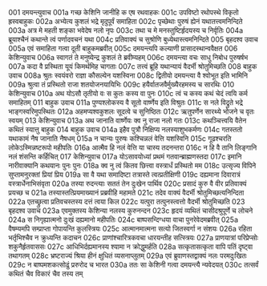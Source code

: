 001	दमयन्त्युवाच
001a	गच्छ केशिनि जानीहि क एष रथवाहकः
001c	उपविष्टो रथोपस्थे विकृतो ह्रस्वबाहुकः
002a	अभ्येत्य कुशलं भद्रे मृदुपूर्वं समाहिता
002c	पृच्छेथाः पुरुषं ह्येनं यथातत्त्वमनिन्दिते
003a	अत्र मे महती शङ्का भवेदेष नलो नृपः
003c	तथा च मे मनस्तुष्टिर्हृदयस्य च निर्वृतिः
004a	ब्रूयाश्चैनं कथान्ते त्वं पर्णादवचनं यथा
004c	प्रतिवाक्यं च सुश्रोणि बुध्येथास्त्वमनिन्दिते
005	बृहदश्व उवाच
005a	एवं समाहिता गत्वा दूती बाहुकमब्रवीत्
005c	दमयन्त्यपि कल्याणी प्रासादस्थान्ववैक्षत
006	केशिन्युवाच
006a	स्वागतं ते मनुष्येन्द्र कुशलं ते ब्रवीम्यहम्
006c	दमयन्त्या वचः साधु निबोध पुरुषर्षभ
007a	कदा वै प्रस्थिता यूयं किमर्थमिह चागताः
007c	तत्त्वं ब्रूहि यथान्यायं वैदर्भी श्रोतुमिच्छति
008	बाहुक उवाच
008a	श्रुतः स्वयंवरो राज्ञा कौसल्येन यशस्विना
008c	द्वितीयो दमयन्त्या वै श्वोभूत इति भामिनि
009a	श्रुत्वा तं प्रस्थितो राजा शतयोजनयायिभिः
009c	हयैर्वातजवैर्मुख्यैरहमस्य च सारथिः
010	केशिन्युवाच
010a	अथ योऽसौ तृतीयो वः स कुतः कस्य वा पुनः
010c	त्वं च कस्य कथं चेदं त्वयि कर्म समाहितम्
011	बाहुक उवाच
011a	पुण्यश्लोकस्य वै सूतो वार्ष्णेय इति विश्रुतः
011c	स नले विद्रुते भद्रे भाङ्गस्वरिमुपस्थितः
012a	अहमप्यश्वकुशलः सूदत्वे च सुनिष्ठितः
012c	ऋतुपर्णेन सारथ्ये भोजने च वृतः स्वयम्
013	केशिन्युवाच
013a	अथ जानाति वार्ष्णेयः क्व नु राजा नलो गतः
013c	कथञ्चित्त्वयि वैतेन कथितं स्यात्तु बाहुक
014	बाहुक उवाच
014a	इहैव पुत्रौ निक्षिप्य नलस्याशुभकर्मणः
014c	गतस्ततो यथाकामं नैष जानाति नैषधम्
015a	न चान्यः पुरुषः कश्चिन्नलं वेत्ति यशस्विनि
015c	गूढश्चरति लोकेऽस्मिन्नष्टरूपो महीपतिः
016a	आत्मैव हि नलं वेत्ति या चास्य तदनन्तरा
016c	न हि वै तानि लिङ्गानि नलं शंसन्ति कर्हिचित्
017	केशिन्युवाच
017a	योऽसावयोध्यां प्रथमं गतवान्ब्राह्मणस्तदा
017c	इमानि नारीवाक्यानि कथयानः पुनः पुनः
018a	क्व नु त्वं कितव छित्त्वा वस्त्रार्धं प्रस्थितो मम
018c	उत्सृज्य विपिने सुप्तामनुरक्तां प्रियां प्रिय
019a	सा वै यथा समादिष्टा तत्रास्ते त्वत्प्रतीक्षिणी
019c	दह्यमाना दिवारात्रं वस्त्रार्धेनाभिसंवृता
020a	तस्या रुदन्त्याः सततं तेन दुःखेन पार्थिव
020c	प्रसादं कुरु वै वीर प्रतिवाक्यं प्रयच्छ च
021a	तस्यास्तत्प्रियमाख्यानं प्रब्रवीहि महामते
021c	तदेव वाक्यं वैदर्भी श्रोतुमिच्छत्यनिन्दिता
022a	एतच्छ्रुत्वा प्रतिवचस्तस्य दत्तं त्वया किल
022c	यत्पुरा तत्पुनस्त्वत्तो वैदर्भी श्रोतुमिच्छति
023	बृहदश्व उवाच
023a	एवमुक्तस्य केशिन्या नलस्य कुरुनन्दन
023c	हृदयं व्यथितं चासीदश्रुपूर्णे च लोचने
024a	स निगृह्यात्मनो दुःखं दह्यमानो महीपतिः
024c	बाष्पसन्दिग्धया वाचा पुनरेवेदमब्रवीत्
025a	वैषम्यमपि सम्प्राप्ता गोपायन्ति कुलस्त्रियः
025c	आत्मानमात्मना सत्यो जितस्वर्गा न संशयः
026a	रहिता भर्तृभिश्चैव न क्रुध्यन्ति कदाचन
026c	प्राणांश्चारित्रकवचा धारयन्तीह सत्स्त्रियः
027a	प्राणयात्रां परिप्रेप्सोः शकुनैर्हृतवाससः
027c	आधिभिर्दह्यमानस्य श्यामा न क्रोद्धुमर्हति
028a	सत्कृतासत्कृता वापि पतिं दृष्ट्वा तथागतम्
028c	भ्रष्टराज्यं श्रिया हीनं क्षुधितं व्यसनाप्लुतम्
029a	एवं ब्रुवाणस्तद्वाक्यं नलः परमदुःखितः
029c	न बाष्पमशकत्सोढुं प्ररुरोद च भारत
030a	ततः सा केशिनी गत्वा दमयन्त्यै न्यवेदयत्
030c	तत्सर्वं कथितं चैव विकारं चैव तस्य तम्
